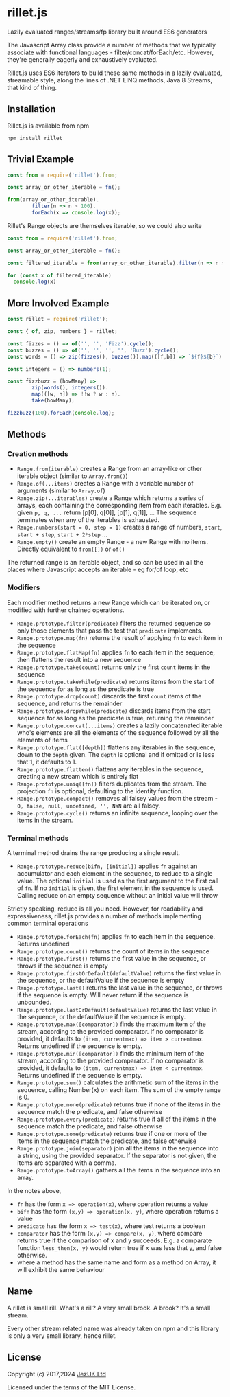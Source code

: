 # rillet.js
Lazily evaluated ranges/streams/fp library built around ES6 generators

The Javascript Array class provide a number of methods that we typically associate with functional languages - filter/concat/forEach/etc.  However, they're generally eagerly and exhaustively evaluated.

Rillet.js uses ES6 iterators to build these same methods in a lazily evaluated, streamable style, along the lines of .NET LINQ methods, Java 8 Streams, that kind of thing.

## Installation

Rillet.js is available from npm
```
npm install rillet
```

## Trivial Example

```javascript
const from = require('rillet').from;

const array_or_other_iterable = fn();

from(array_or_other_iterable).
        filter(n => n > 100).
        forEach(x => console.log(x));
```

Rillet's Range objects are themselves iterable, so we could also write

```javascript
const from = require('rillet').from;

const array_or_other_iterable = fn();

const filtered_iterable = from(array_or_other_iterable).filter(n => n > 100)

for (const x of filtered_iterable)
  console.log(x)
```

## More Involved Example

``` javascript
const rillet = require('rillet');

const { of, zip, numbers } = rillet;

const fizzes = () => of('', '', 'Fizz').cycle();
const buzzes = () => of('', '', '', '', 'Buzz').cycle();
const words = () => zip(fizzes(), buzzes()).map(([f,b]) => `${f}${b}`)

const integers = () => numbers(1);

const fizzbuzz = (howMany) =>
        zip(words(), integers()).
        map(([w, n]) => !!w ? w : n).
        take(howMany);

fizzbuzz(100).forEach(console.log);
```

## Methods
### Creation methods
* `Range.from(iterable)` creates a Range from an array-like or other iterable object (similar to `Array.from()`)
* `Range.of(...items)` creates a Range with a variable number of arguments (similar to `Array.of`)
* `Range.zip(...iterables)` create a Range which returns a series of arrays, each containing the corresponding item from each iterables. E.g. given `p, q, ...` return [p[0], q[0]], [p[1], q[1]], ... The sequence terminates when any of the iterables is exhausted.
* `Range.numbers(start = 0, step = 1)` creates a range of numbers, `start`, `start + step`, `start + 2*step` ...
* `Range.empty()` create an empty Range - a new Range with no items. Directly equivalent to `from([])` or `of()`

The returned range is an iterable object, and so can be used in all the places where Javascript accepts an iterable - eg for/of loop, etc

### Modifiers
Each modifier method returns a new Range which can be iterated on, or modified with further chained operations.

* `Range.prototype.filter(predicate)` filters the returned sequence so only those elements that pass the test that `predicate` implements.
* `Range.prototype.map(fn)` returns the result of applying `fn` to each item in the sequence
* `Range.prototype.flatMap(fn)` applies `fn` to each item in the sequence, then flattens the result into a new sequence
* `Range.prototype.take(count)` returns only the first `count` items in the sequence
* `Range.prototype.takeWhile(predicate)` returns items from the start of the sequence for as long as the predicate is true
* `Range.prototype.drop(count)` discards the first `count` items of the sequence, and returns the remainder
* `Range.prototype.dropWhile(predicate)` discards items from the start sequence for as long as the predicate is true, returning the remainder
* `Range.prototype.concat(...items)` creates a lazily concatenated iterable who's elements are all the elements of the sequence followed by all the elements of items
* `Range.prototype.flat([depth])` flattens any iterables in the sequence, down to the `depth` given. The `depth` is optional and if omitted or is less that 1, it defaults to 1.
* `Range.prototype.flatten()` flattens any iterables in the sequence, creating a new stream which is entirely flat
* `Range.prototype.uniq([fn])` filters duplicates from the stream.  The projection `fn` is optional, defaulting to the identity function.
* `Range.prototype.compact()` removes all falsey values from the stream - `0, false, null, undefined, '', NaN` are all falsey.
* `Range.prototype.cycle()` returns an infinite sequence, looping over the items in the stream.

### Terminal methods
A terminal method drains the range producing a single result.

* `Range.prototype.reduce(bifn, [initial])` applies `fn` against an accumulator and each element in the sequence, to reduce to a single value. The optional `initial` is used as the first argument to the first call of `fn`. If no `initial` is given, the first element in the sequence is used. Calling reduce on an empty sequence without an initial value will throw

Strictly speaking, reduce is all you need.  However, for readability and expressiveness, rillet.js provides a number of methods implementing common terminal operations

* `Range.prototype.forEach(fn)` applies `fn` to each item in the sequence.  Returns undefined
* `Range.prototype.count()` returns the count of items in the sequence
* `Range.prototype.first()` returns the first value in the sequence, or throws if the sequence is empty
* `Range.prototype.firstOrDefault(defaultValue)` returns the first value in the sequence, or the defaultValue if the sequence is empty
* `Range.prototype.last()` returns the last value in the sequence, or throws if the sequence is empty.  Will never return if the sequence is unbounded.
* `Range.prototype.lastOrDefault(defaultValue)` returns the last value in the sequence, or the defaultValue if the sequence is empty.
* `Range.prototype.max([comparator])` finds the maximum item of the stream, according to the provided comparator.  If no comparator is provided, it defaults to `(item, currentmax) => item > currentmax`. Returns undefined if the sequence is empty.
* `Range.prototype.min([comparator])` finds the minimum item of the stream, according to the provided comparator.  If no comparator is provided, it defaults to `(item, currentmax) => item < currentmax`. Returns undefined if the sequence is empty.
* `Range.prototype.sum()` calculates the arithmetic sum of the items in the sequence, calling Number(x) on each item.  The sum of the empty range is 0.
* `Range.prototype.none(predicate)` returns true if none of the items in the sequence match the predicate, and false otherwise
* `Range.prototype.every(predicate)` returns true if all of the items in the sequence match the predicate, and false otherwise
* `Range.prototype.some(predicate)` returns true if one or more of the items in the sequence match the predicate, and false otherwise
* `Range.prototype.join(separator)` join all the items in the sequence into a string, using the provided separator.  If the separator is not given, the items are separated with a comma.
* `Range.prototype.toArray()` gathers all the items in the sequence into an array.

In the notes above,
* `fn` has the form `x => operation(x)`, where operation returns a value
* `bifn` has the form `(x,y) => operation(x, y)`, where operation returns a value
* `predicate` has the form `x => test(x)`, where test returns a boolean
* `comparator` has the form `(x,y) => compare(x, y)`, where compare returns true if the comparison of x and y succeeds.  E.g. a comparate function `less_then(x, y)` would return true if x was less that y, and false otherwise.
* where a method has the same name and form as a method on Array, it will exhibit the same behaviour

## Name

A rillet is small rill.  What's a rill? A very small brook. A brook? It's a small stream.

Every other stream related name was already taken on npm and this library is only a very small library, hence rillet.

## License

Copyright (c) 2017,2024 [JezUK Ltd](http://www.jezuk.co.uk/)

Licensed under the terms of the MIT License.
